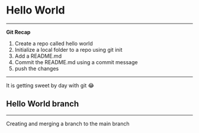 # Hello World
---

**Git Recap**
1. Create a repo called hello world
2. Initialize a local folder to a repo using git init
3. Add a README.md
4. Commit the README.md using a commit message
5. push the changes

---

It is getting sweet by day with git :joy:

## Hello World branch
---
Creating and merging a branch to the main branch
